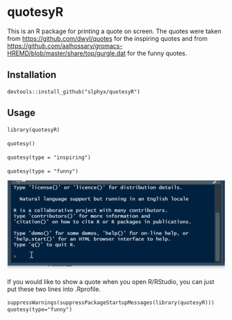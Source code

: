 # quotesyR

This is an R package for printing a quote on screen. The quotes were taken from https://github.com/dwyl/quotes for the inspiring quotes and from https://github.com/aalhossary/gromacs-HREMD/blob/master/share/top/gurgle.dat for the funny quotes.

## Installation

```
devtools::install_github("slphyx/quotesyR")
```

## Usage

```
library(quotesyR)

quotesy()

quotesy(type = "inspiring")

quotesy(type = "funny")
```
![quotesy](quotesy.gif?raw=true "quotesy")

If you would like to show a quote when you open R/RStudio, you can just put these two lines into .Rprofile.

```
suppressWarnings(suppressPackageStartupMessages(library(quotesyR)))
quotesy(type="funny")
```
